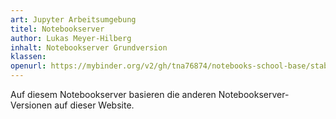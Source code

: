 ```yaml
---
art: Jupyter Arbeitsumgebung
titel: Notebookserver
author: Lukas Meyer-Hilberg
inhalt: Notebookserver Grundversion
klassen: 
openurl: https://mybinder.org/v2/gh/tna76874/notebooks-school-base/stable
---
```

Auf diesem Notebookserver basieren die anderen Notebookserver-Versionen auf dieser Website.